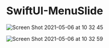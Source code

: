 # SwiftUI-MenuSlide
![Screen Shot 2021-05-06 at 10 32 45](https://user-images.githubusercontent.com/44455600/117238054-6895cb80-ae56-11eb-9809-fec201eef196.png)

![Screen Shot 2021-05-06 at 10 32 59](https://user-images.githubusercontent.com/44455600/117238071-6fbcd980-ae56-11eb-9063-4794deab1522.png)
